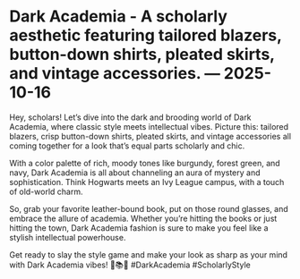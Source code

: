 # Dark Academia - A scholarly aesthetic featuring tailored blazers, button-down shirts, pleated skirts, and vintage accessories. — 2025-10-16

Hey, scholars! Let’s dive into the dark and brooding world of Dark Academia, where classic style meets intellectual vibes. Picture this: tailored blazers, crisp button-down shirts, pleated skirts, and vintage accessories all coming together for a look that’s equal parts scholarly and chic.

With a color palette of rich, moody tones like burgundy, forest green, and navy, Dark Academia is all about channeling an aura of mystery and sophistication. Think Hogwarts meets an Ivy League campus, with a touch of old-world charm.

So, grab your favorite leather-bound book, put on those round glasses, and embrace the allure of academia. Whether you’re hitting the books or just hitting the town, Dark Academia fashion is sure to make you feel like a stylish intellectual powerhouse.

Get ready to slay the style game and make your look as sharp as your mind with Dark Academia vibes! 🔮📚✨ #DarkAcademia #ScholarlyStyle